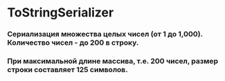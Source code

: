 # ToStringSerializer
### Сериализация  множества целых чисел (от 1 до 1,000). Количество чисел - до 200 в строку.
### При максимальной длине массива, т.е. 200 чисел, размер строки составляет 125 символов.
